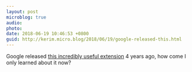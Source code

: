 ```yaml
---
layout: post
microblog: true
audio: 
photo: 
date: 2018-06-19 10:46:53 +0800
guid: http://kerim.micro.blog/2018/06/19/google-released-this.html
---
```

Google released [this incredibly useful extension](https://lifehacker.com/google-drive-can-now-open-files-directly-in-your-deskto-1655019365) 4 years ago, how come I only learned about it now? 
